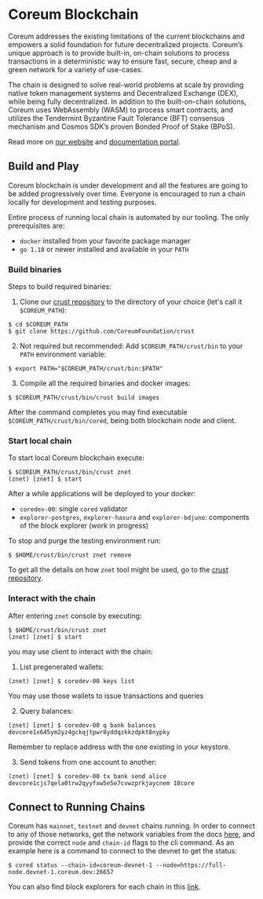 # Coreum Blockchain

Coreum addresses the existing limitations of the current blockchains and empowers a solid foundation for future decentralized projects.
Coreum’s unique approach is to provide built-in, on-chain solutions to process transactions in a deterministic way to ensure fast, secure, cheap and a green network for a variety of use-cases.

The chain is designed to solve real-world problems at scale by providing native token management systems and Decentralized 
Exchange (DEX), while being fully decentralized. In addition to the built-on-chain solutions, Coreum uses WebAssembly (WASM)
to process smart contracts, and utilizes the Tendermint Byzantine Fault Tolerance (BFT) consensus mechanism and Cosmos SDK’s 
proven Bonded Proof of Stake (BPoS).

Read more on [our website](https://www.coreum.com) and [documentation portal](https://docs.coreum.dev).

## Build and Play

Coreum blockchain is under development and all the features are going to be added progressively over time.
Everyone is encouraged to run a chain locally for development and testing purposes.

Entire process of running local chain is automated by our tooling. The only prerequisites are:
- `docker` installed from your favorite package manager
- `go 1.18` or newer installed and available in your `PATH`

### Build binaries

Steps to build required binaries:
1. Clone our [crust repository](https://github.com/CoreumFoundation/crust) to the directory of your choice (let's call it `$COREUM_PATH`):
```
$ cd $COREUM_PATH
$ git clone https://github.com/CoreumFoundation/crust
```
2. Not required but recommended: Add `$COREUM_PATH/crust/bin` to your `PATH` environment variable:
```
$ export PATH="$COREUM_PATH/crust/bin:$PATH"
```
3. Compile all the required binaries and docker images:
```
$ $COREUM_PATH/crust/bin/crust build images
```

After the command completes you may find executable `$COREUM_PATH/crust/bin/cored`, being both blockchain node and client.

### Start local chain

To start local Coreum blockchain execute:

```
$ $COREUM_PATH/crust/bin/crust znet
(znet) [znet] $ start
```

After a while applications will be deployed to your docker:
- `coredev-00`: single `cored` validator
- `explorer-postgres`, `explorer-hasura` and `explorer-bdjuno`: components of the block explorer (work in progress)

To stop and purge the testing environment run:

```
$ $HOME/crust/bin/crust znet remove
```

To get all the details on how `znet` tool might be used, go to the [crust repository](https://github.com/CoreumFoundation/crust).

### Interact with the chain

After entering `znet` console by executing:

```
$ $HOME/crust/bin/crust znet
(znet) [znet] $ start
```
you may use client to interact with the chain:
1. List pregenerated wallets:
```
(znet) [znet] $ coredev-00 keys list
```
You may use those wallets to issue transactions and queries

2. Query balances:
```
(znet) [znet] $ coredev-00 q bank balances devcore1x645ym2yz4gckqjtpwr8yddqzkkzdpkt8nypky
```
Remember to replace address with the one existing in your keystore.

3. Send tokens from one account to another:
```
(znet) [znet] $ coredev-00 tx bank send alice devcore1cjs7qela0trw2qyyfxw5e5e7cvwzprkjaycnem 10core
```

## Connect to Running Chains
Coreum has `mainnet`, `testnet` and `devnet` chains running. In order to connect to any of those networks, get the
network variables from the docs [here](https://docs.coreum.dev/tutorials/network-variables.html), and
provide the correct `node` and `chain-id` flags to the cli command. 
As an example here is a command to connect to the devnet to get the status:

```
$ cored status --chain-id=coreum-devnet-1 --node=https://full-node.devnet-1.coreum.dev:26657
```

You can also find block explorers for each chain in this 
[link](https://docs.coreum.dev/tools-ecosystem/block-explorer.html).
